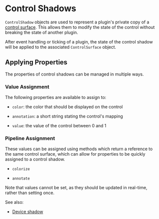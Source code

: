 
# Control Shadows

`ControlShadow` objects are used to represent a plugin's private copy of a
[control surface](../devices/control_surface.md). This allows them to modify
the state of the control without breaking the state of another plugin.

After event handling or ticking of a plugin, the state of the control shadow
will be applied to the associated `ControlSurface` object.

## Applying Properties

The properties of control shadows can be managed in multiple ways.

### Value Assignment

The following properties are available to assign to:

* `color`: the color that should be displayed on the control

* `annotation`: a short string stating the control's mapping

* `value`: the value of the control between 0 and 1

### Pipeline Assignment

These values can be assigned using methods which return a reference to the
same control surface, which can allow for properties to be quickly assigned to
a control shadow.

* `colorize`

* `annotate`

Note that values cannot be set, as they should be updated in real-time, rather
than setting once.

See also:
* [Device shadow](device_shadow.md)
